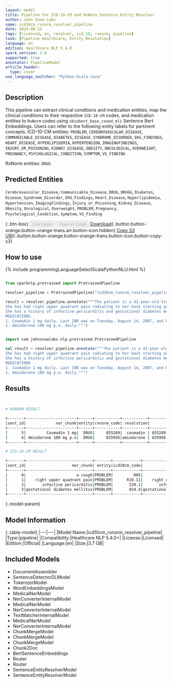 ```yaml
---
layout: model
title: Pipeline for ICD-10-CM and RxNorm Sentence Entity Resolver
author: John Snow Labs
name: icd10cm_rxnorm_resolver_pipeline
date: 2024-08-22
tags: [licensed, en, resolver, icd_10, rxnorm, pipeline]
task: [Pipeline Healthcare, Entity Resolution]
language: en
edition: Healthcare NLP 5.4.0
spark_version: 3.0
supported: true
annotator: PipelineModel
article_header:
  type: cover
use_language_switcher: "Python-Scala-Java"
---
```


## Description

This pipeline can extract clinical conditions and medication entities, map the clinical conditions to their respective `ICD-10-CM` codes, and medication entities to `RxNorm` codes using `sbiobert_base_cased_mli` Sentence Bert Embeddings. Users can refer to the following entity labels for pertinent concepts:
ICD-10-CM entities: `PROBLEM`, `CEREBROVASCULAR_DISEASE`, `COMMUNICABLE_DISEASE`, `DIABETES`, `DISEASE_SYNDROME_DISORDER`, `EKG_FINDINGS`, `HEART_DISEASE`, `HYPERLIPIDEMIA`, `HYPERTENSION`, `IMAGINGFINDINGS`, `INJURY_OR_POISONING`, `KIDNEY_DISEASE`, `OBESITY`, `ONCOLOGICAL`, `OVERWEIGHT`, `PREGNANCY`, `PSYCHOLOGICAL_CONDITION`, `SYMPTOM`, `VS_FINDING`

RxNorm entities: `DRUG`

## Predicted Entities

`Cerebrovascular_Disease`, `Communicable_Disease`, `DRUG`, `DRUGG`, `Diabetes`, `Disease_Syndrome_Disorder`, `EKG_Findings`, `Heart_Disease`, `Hyperlipidemia`, `Hypertension`, `ImagingFindings`, `Injury_or_Poisoning`, `Kidney_Disease`, `Obesity`, `Oncological`, `Overweight`, `PROBLEM`, `Pregnancy`, `Psychological_Condition`, `Symptom`, `VS_Finding`


{:.btn-box}
<button class="button button-orange" disabled>Live Demo</button>
<button class="button button-orange" disabled>Open in Colab</button>
[Download](https://s3.amazonaws.com/auxdata.johnsnowlabs.com/clinical/models/icd10cm_rxnorm_resolver_pipeline_en_5.4.0_3.0_1724328530001.zip){:.button.button-orange.button-orange-trans.arr.button-icon.hidden}
[Copy S3 URI](s3://auxdata.johnsnowlabs.com/clinical/models/icd10cm_rxnorm_resolver_pipeline_en_5.4.0_3.0_1724328530001.zip){:.button.button-orange.button-orange-trans.button-icon.button-copy-s3}

## How to use



<div class="tabs-box" markdown="1">
{% include programmingLanguageSelectScalaPythonNLU.html %}
  
```python

from sparknlp.pretrained import PretrainedPipeline

resolver_pipeline = PretrainedPipeline("icd10cm_rxnorm_resolver_pipeline", "en", "clinical/models")

result = resolver_pipeline.annotate("""The patient is a 41-year-old Vietnamese female with a cough that started last week.
She has had right upper quadrant pain radiating to her back starting yesterday.
She has a history of infective pericarditis and gestational diabetes mellitus in May 2006.
MEDICATIONS
1. Coumadin 1 mg daily. Last INR was on Tuesday, August 14, 2007, and her INR was 2.3.
2. Amiodarone 100 mg p.o. daily.""")


```
```scala

import com.johnsnowlabs.nlp.pretrained.PretrainedPipeline

val result = resolver_pipeline.annotate("""The patient is a 41-year-old Vietnamese female with a cough that started last week.
She has had right upper quadrant pain radiating to her back starting yesterday.
She has a history of infective pericarditis and gestational diabetes mellitus in May 2006.
MEDICATIONS
1. Coumadin 1 mg daily. Last INR was on Tuesday, August 14, 2007, and her INR was 2.3.
2. Amiodarone 100 mg p.o. daily.""")


```
</div>

## Results

```bash


# RXNORM RESULT

+-------+----------------------+------+-----------+-----------+-------------------------------------------------------+-----------------------------------------------------------------------------------------------------------------+
|sent_id|             ner_chunk|entity|rxnorm_code| resolution|                                              all_codes|                                                                                                      resolutions|
+-------+----------------------+------+-----------+-----------+-------------------------------------------------------+-----------------------------------------------------------------------------------------------------------------+
|      5|         Coumadin 1 mg|  DRUG|     855289|  coumadin | 855289:::438737:::208469:::205489:::447086:::205485...|         warfarin sodium 1 MG [Coumadin]:::coumarin 1 MG[coumarin 1 MG]:::terazosin 1 MG Oral Capsule [Hytrin]...|
|      6| Amiodarone 100 mg p.o|  DRUG|     835956|amiodarone | 835956:::835955:::876015:::565346:::875937:::440437...|amiodarone hydrochloride 100 MG Oral Tablet:::amiodarone hydrochloride 100 MG[amiodarone hydrochloride 100 MG]...|
+-------+----------------------+------+-----------+-----------+-------------------------------------------------------+-----------------------------------------------------------------------------------------------------------------+

# ICD-10-CM RESULT

+-------+-----------------------------+-------+------------+------------------------------+------------------------------------------------------------+------------------------------------------------------------+------------------------------------------------------------+
|sent_id|                    ner_chunk| entity|icd10cm_code|                    resolution|                                                   all_codes|                                                 resolutions|                                                    hcc_list|
+-------+-----------------------------+-------+------------+------------------------------+------------------------------------------------------------+------------------------------------------------------------+------------------------------------------------------------+
|      0|                      a cough|PROBLEM|         R05|                        cough |R05:::R05.3:::R05.1:::A37:::R05.2:::R06.01:::R06.7:::R06....|cough [cough]:::chronic cough [chronic cough]:::acute cou...|0||0||0:::1||0||0:::1||0||0:::0||0||0:::1||0||0:::1||0||0...|
|      1|    right upper quadrant pain|PROBLEM|      R10.11|    right upper quadrant pain |R10.11:::M79.621:::R10.31:::M79.651:::M79.631:::M79.601::...|right upper quadrant pain [right upper quadrant pain]:::p...|1||0||0:::1||0||0:::1||0||0:::1||0||0:::1||0||0:::1||0||0...|
|      2|       infective pericarditis|PROBLEM|       I30.1|       infective pericarditis |I30.1:::I30:::I31.0:::B33.23:::I01.0:::I30.0:::I31.1:::A3...|infective pericarditis [infective pericarditis]:::acute p...|1||0||0:::0||0||0:::1||0||0:::1||0||0:::1||0||0:::1||0||0...|
|      2|gestational diabetes mellitus|PROBLEM|       O24.4|gestational diabetes mellitus |O24.4:::O24.41:::Z86.32:::O24.11:::O24.81:::P70.2:::O24.0...|gestational diabetes mellitus [gestational diabetes melli...|0||0||0:::0||0||0:::1||0||0:::0||0||0:::0||0||0:::1||0||0...|
+-------+-----------------------------+-------+------------+------------------------------+------------------------------------------------------------+------------------------------------------------------------+------------------------------------------------------------+


```

{:.model-param}
## Model Information

{:.table-model}
|---|---|
|Model Name:|icd10cm_rxnorm_resolver_pipeline|
|Type:|pipeline|
|Compatibility:|Healthcare NLP 5.4.0+|
|License:|Licensed|
|Edition:|Official|
|Language:|en|
|Size:|3.7 GB|

## Included Models

- DocumentAssembler
- SentenceDetectorDLModel
- TokenizerModel
- WordEmbeddingsModel
- MedicalNerModel
- NerConverterInternalModel
- MedicalNerModel
- NerConverterInternalModel
- TextMatcherInternalModel
- MedicalNerModel
- NerConverterInternalModel
- ChunkMergeModel
- ChunkMergeModel
- ChunkMergeModel
- Chunk2Doc
- BertSentenceEmbeddings
- Router
- Router
- SentenceEntityResolverModel
- SentenceEntityResolverModel
